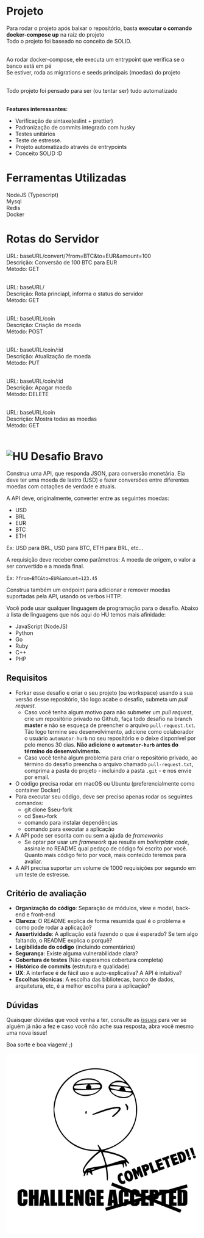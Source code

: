 # Projeto

Para rodar o projeto após baixar o repositório, basta **executar o comando docker-compose up** na raiz do projeto <br/>
Todo o projeto foi baseado no conceito de SOLID. <br/><br/>

Ao rodar docker-compose, ele executa um entrypoint que verifica se o banco está em pé<br/>
Se estiver, roda as migrations e seeds principais (moedas) do projeto<br/><br/>

Todo projeto foi pensado para ser (ou tentar ser) tudo automatizado<br/><br/>

**Features interessantes:**<br/>

- Verificação de sintaxe(eslint + prettier)<br/>
- Padronização de commits integrado com husky<br/>
- Testes unitários<br/>
- Teste de estresse.<br/>
- Projeto automatizado através de entrypoints <br/>
- Conceito SOLID :D <br/>

# Ferramentas Utilizadas <br/>

NodeJS (Typescript)<br/>
Mysql<br/>
Redis<br/>
Docker<br/>

# Rotas do Servidor

URL: baseURL/convert/?from=BTC&to=EUR&amount=100<br/>
Descrição: Conversão de 100 BTC para EUR<br/>
Método: GET<br/><br/>

URL: baseURL/<br/>
Descrição: Rota princiapl, informa o status do servidor<br/>
Método: GET<br/><br/>

URL: baseURL/coin<br/>
Descrição: Criação de moeda<br/>
Método: POST<br/><br/>

URL: baseURL/coin/:id<br/>
Descrição: Atualização de moeda<br/>
Método: PUT<br/><br/>

URL: baseURL/coin/:id<br/>
Descrição: Apagar moeda<br/>
Método: DELETE<br/><br/>

URL: baseURL/coin<br/>
Descrição: Mostra todas as moedas<br/>
Método: GET<br/><br/>

# <img src="https://avatars1.githubusercontent.com/u/7063040?v=4&s=200.jpg" alt="HU" width="24" /> Desafio Bravo

Construa uma API, que responda JSON, para conversão monetária. Ela deve ter uma moeda de lastro (USD) e fazer conversões entre diferentes moedas com cotações de verdade e atuais.

A API deve, originalmente, converter entre as seguintes moedas:

- USD
- BRL
- EUR
- BTC
- ETH

Ex: USD para BRL, USD para BTC, ETH para BRL, etc...

A requisição deve receber como parâmetros: A moeda de origem, o valor a ser convertido e a moeda final.

Ex: `?from=BTC&to=EUR&amount=123.45`

Construa também um endpoint para adicionar e remover moedas suportadas pela API, usando os verbos HTTP.

Você pode usar qualquer linguagem de programação para o desafio. Abaixo a lista de linguagens que nós aqui do HU temos mais afinidade:

- JavaScript (NodeJS)
- Python
- Go
- Ruby
- C++
- PHP

## Requisitos

- Forkar esse desafio e criar o seu projeto (ou workspace) usando a sua versão desse repositório, tão logo acabe o desafio, submeta um _pull request_.
  - Caso você tenha algum motivo para não submeter um _pull request_, crie um repositório privado no Github, faça todo desafio na branch **master** e não se esqueça de preencher o arquivo `pull-request.txt`. Tão logo termine seu desenvolvimento, adicione como colaborador o usuário `automator-hurb` no seu repositório e o deixe disponível por pelo menos 30 dias. **Não adicione o `automator-hurb` antes do término do desenvolvimento.**
  - Caso você tenha algum problema para criar o repositório privado, ao término do desafio preencha o arquivo chamado `pull-request.txt`, comprima a pasta do projeto - incluindo a pasta `.git` - e nos envie por email.
- O código precisa rodar em macOS ou Ubuntu (preferencialmente como container Docker)
- Para executar seu código, deve ser preciso apenas rodar os seguintes comandos:
  - git clone \$seu-fork
  - cd \$seu-fork
  - comando para instalar dependências
  - comando para executar a aplicação
- A API pode ser escrita com ou sem a ajuda de _frameworks_
  - Se optar por usar um _framework_ que resulte em _boilerplate code_, assinale no README qual pedaço de código foi escrito por você. Quanto mais código feito por você, mais conteúdo teremos para avaliar.
- A API precisa suportar um volume de 1000 requisições por segundo em um teste de estresse.

## Critério de avaliação

- **Organização do código**: Separação de módulos, view e model, back-end e front-end
- **Clareza**: O README explica de forma resumida qual é o problema e como pode rodar a aplicação?
- **Assertividade**: A aplicação está fazendo o que é esperado? Se tem algo faltando, o README explica o porquê?
- **Legibilidade do código** (incluindo comentários)
- **Segurança**: Existe alguma vulnerabilidade clara?
- **Cobertura de testes** (Não esperamos cobertura completa)
- **Histórico de commits** (estrutura e qualidade)
- **UX**: A interface é de fácil uso e auto-explicativa? A API é intuitiva?
- **Escolhas técnicas**: A escolha das bibliotecas, banco de dados, arquitetura, etc, é a melhor escolha para a aplicação?

## Dúvidas

Quaisquer dúvidas que você venha a ter, consulte as [_issues_](https://github.com/HurbCom/challenge-bravo/issues) para ver se alguém já não a fez e caso você não ache sua resposta, abra você mesmo uma nova issue!

Boa sorte e boa viagem! ;)

<p align="center">
  <img src="ca.jpg" alt="Challange accepted" />
</p>
